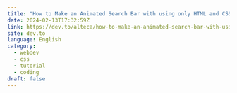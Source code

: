 ```yaml
---
title: "How to Make an Animated Search Bar with using only HTML and CSS"
date: 2024-02-13T17:32:59Z
link: https://dev.to/alteca/how-to-make-an-animated-search-bar-with-using-only-html-and-css-2ago?utm_medium=RSS&utm_source=news.12bit.vn
site: dev.to
language: English
category:
  - webdev
  - css
  - tutorial
  - coding
draft: false
---
```


